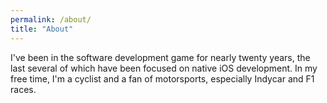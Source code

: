 ```yaml
---
permalink: /about/
title: "About"
---
```


I've been in the software development game for nearly twenty years, the last several of which have been focused on native iOS development.  In my free time, I'm a cyclist and a fan of motorsports, especially Indycar and F1 races.  